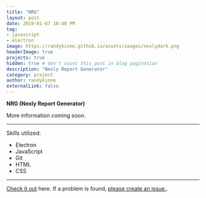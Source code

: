 ```yaml
---
title: "NRG"
layout: post
date: 2019-01-07 10:40 PM
tag:
- javascript
- electron
image: https://randykinne.github.io/assets/images/nexlydark.png
headerImage: true
projects: true
hidden: true # don't count this post in blog pagination
description: "Nexly Report Generator"
category: project
author: randykinne
externalLink: false
---
```



 **NRG (Nexly Report Generator)**

More information coming soon.

---

Skills utilized:

- Electron
- JavaScript
- Git
- HTML
- CSS

---

[Check it out](http://github.com/randykinne/nrg) here.
If a problem is found, [please create an issue.](http://github.com/randykinne/nrg/issues).
